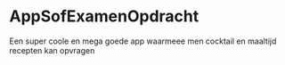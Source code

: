 # AppSofExamenOpdracht
Een super coole en mega goede app waarmeee men cocktail en maaltijd recepten kan opvragen
